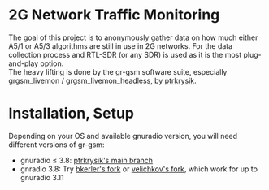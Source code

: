 # 2G Network Traffic Monitoring

The goal of this project is to anonymously gather data on how much either A5/1 or A5/3 algorithms are still in use in 2G networks.
For the data collection process and RTL-SDR (or any SDR) is used as it is the most plug-and-play option.  
The heavy lifting is done by the gr-gsm software suite, especially grgsm_livemon / grgsm_livemon_headless, by [ptrkrysik](https://github.com/ptrkrysik/gr-gsm).

# Installation, Setup

Depending on your OS and available gnuradio version, you will need different versions of gr-gsm:
* gnuradio $\leq$ 3.8: [ptrkrysik's main branch](https://github.com/ptrkrysik/gr-gsm)
* gnradio 3.8: Try [bkerler's fork](https://github.com/bkerler/gr-gsm) or [velichkov's fork](https://github.com/bkerler/gr-gsm), which work for up to gnuradio 3.11
                
